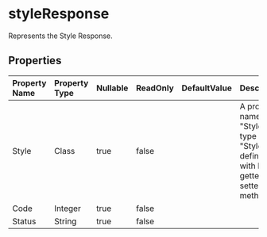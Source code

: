 # **styleResponse**

Represents the Style Response. 

## **Properties**

| Property Name | Property Type | Nullable |  ReadOnly | DefaultValue | Description | 
| :- | :- | :- |:- |  :- | :- |
|Style|Class|true|false |  |A property named "Style" of type "Style" is defined with both getter and setter methods.|
|Code|Integer|true|false |  ||
|Status|String|true|false |  ||


